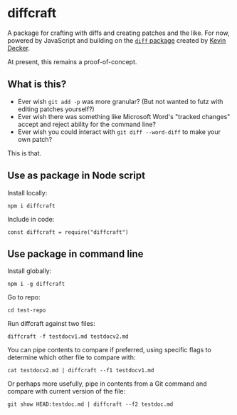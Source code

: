 # diffcraft

A package for crafting with diffs and creating patches and the like. For now, powered by JavaScript and building on the [`diff` package](https://www.npmjs.com/package/diff) created by [Kevin Decker](https://github.com/kpdecker).

At present, this remains a proof-of-concept.

## What is this?

 - Ever wish `git add -p` was more granular? (But not wanted to futz with editing patches yourself?)
 - Ever wish there was something like Microsoft Word's "tracked changes" accept and reject ability for the command line?
 - Ever wish you could interact with `git diff --word-diff` to make your own patch?

This is that.

## Use as package in Node script

Install locally:

    npm i diffcraft

Include in code:

    const diffcraft = require("diffcraft")

## Use package in command line

Install globally:

    npm i -g diffcraft

Go to repo:

    cd test-repo

Run diffcraft against two files:

    diffcraft -f testdocv1.md testdocv2.md

You can pipe contents to compare if preferred, using specific flags to determine which other file to compare with:

    cat testdocv2.md | diffcraft --f1 testdocv1.md

Or perhaps more usefully, pipe in contents from a Git command and compare with current version of the file:

    git show HEAD:testdoc.md | diffcraft --f2 testdoc.md
